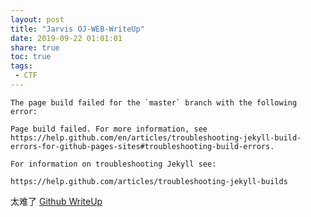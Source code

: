 ```yaml
---
layout: post
title: "Jarvis OJ-WEB-WriteUp"
date: 2019-09-22 01:01:01
share: true
toc: true
tags: 
 - CTF
---
```


```
The page build failed for the `master` branch with the following error:

Page build failed. For more information, see https://help.github.com/en/articles/troubleshooting-jekyll-build-errors-for-github-pages-sites#troubleshooting-build-errors.

For information on troubleshooting Jekyll see:

https://help.github.com/articles/troubleshooting-jekyll-builds
```

太难了
[Github WriteUp](https://github.com/Curtails/Curtails.github.io/blob/master/error_post/JarvisOJ-web-writeup.md)